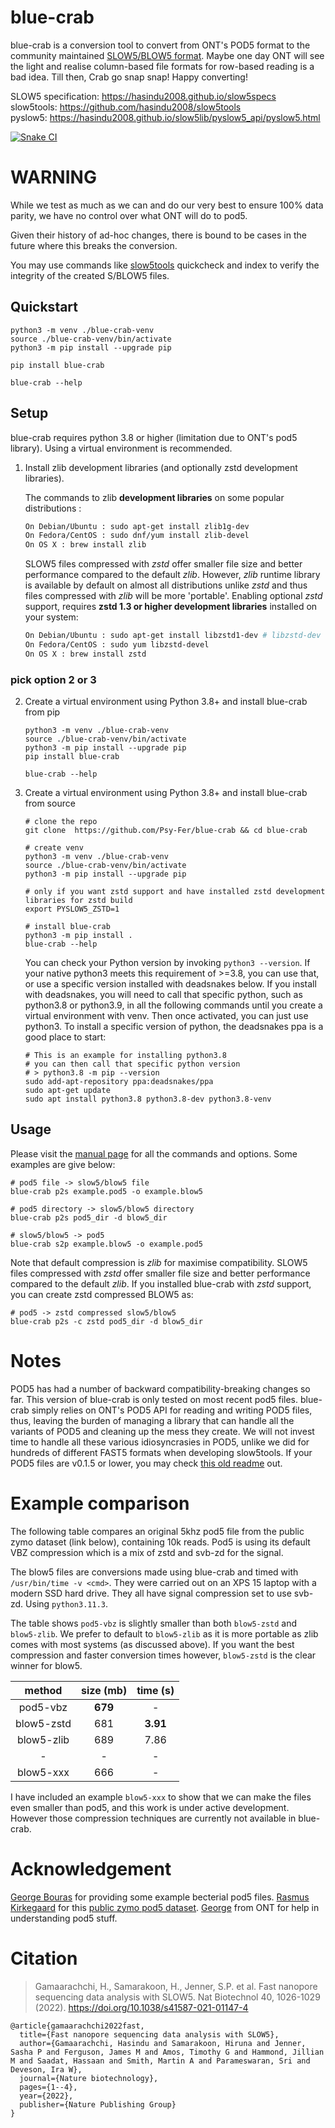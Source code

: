 # blue-crab

blue-crab is a conversion tool to convert from ONT's POD5 format to the community maintained [SLOW5/BLOW5 format](https://www.nature.com/articles/s41587-021-01147-4). Maybe one day ONT will see the light and realise column-based file formats for row-based reading is a bad idea. Till then, Crab go snap snap!
Happy converting!

SLOW5 specification: https://hasindu2008.github.io/slow5specs<br/>
slow5tools: https://github.com/hasindu2008/slow5tools<br/>
pyslow5: https://hasindu2008.github.io/slow5lib/pyslow5_api/pyslow5.html<br/>

<!---
[![BioConda Install](https://img.shields.io/conda/dn/bioconda/blue-crab.svg?style=flag&label=BioConda%20install)](https://anaconda.org/bioconda/blue-crab)
[![PyPI](https://img.shields.io/pypi/v/blue-crab.svg?style=flat)](https://pypi.python.org/pypi/blue-crab)
![PyPI - Downloads](https://img.shields.io/pypi/dm/blue-crab?label=blue-crab%20PyPi)
--->
[![Snake CI](https://github.com/Psy-Fer/blue-crab/actions/workflows/snake.yml/badge.svg)](https://github.com/Psy-Fer/blue-crab/actions/workflows/snake.yml)


# WARNING

While we test as much as we can and do our very best to ensure 100% data parity, we have no control over what ONT will do to pod5.

Given their history of ad-hoc changes, there is bound to be cases in the future where this breaks the conversion.

You may use commands like [slow5tools](https://hasindu2008.github.io/slow5tools/) quickcheck and index to verify the integrity of the created S/BLOW5 files.


## Quickstart

```
python3 -m venv ./blue-crab-venv
source ./blue-crab-venv/bin/activate
python3 -m pip install --upgrade pip

pip install blue-crab

blue-crab --help
```


## Setup

blue-crab requires python 3.8 or higher (limitation due to ONT's pod5 library). Using a virtual environment is recommended.

1. Install zlib development libraries (and optionally zstd development libraries).

    The commands to zlib __development libraries__ on some popular distributions :
    ```sh
    On Debian/Ubuntu : sudo apt-get install zlib1g-dev
    On Fedora/CentOS : sudo dnf/yum install zlib-devel
    On OS X : brew install zlib
    ```

    SLOW5 files compressed with *zstd* offer smaller file size and better performance compared to the default *zlib*. However, *zlib* runtime library is available by default on almost all distributions unlike *zstd* and thus files compressed with *zlib* will be more 'portable'. Enabling optional *zstd* support, requires __zstd 1.3 or higher development libraries__ installed on your system:

    ```sh
    On Debian/Ubuntu : sudo apt-get install libzstd1-dev # libzstd-dev on newer distributions if libzstd1-dev is unavailable
    On Fedora/CentOS : sudo yum libzstd-devel
    On OS X : brew install zstd
    ```

### pick option 2 or 3

2. Create a virtual environment using Python 3.8+ and install blue-crab from pip

    ```
    python3 -m venv ./blue-crab-venv
    source ./blue-crab-venv/bin/activate
    python3 -m pip install --upgrade pip
    pip install blue-crab

    blue-crab --help
    ```

3. Create a virtual environment using Python 3.8+ and install blue-crab from source

    ```
    # clone the repo
    git clone  https://github.com/Psy-Fer/blue-crab && cd blue-crab

    # create venv
    python3 -m venv ./blue-crab-venv
    source ./blue-crab-venv/bin/activate
    python3 -m pip install --upgrade pip

    # only if you want zstd support and have installed zstd development libraries for zstd build
    export PYSLOW5_ZSTD=1

    # install blue-crab
    python3 -m pip install .
    blue-crab --help
    ```

    You can check your Python version by invoking `python3 --version`. If your native python3 meets this requirement of >=3.8, you can use that, or use a
specific version installed with deadsnakes below. If you install with deadsnakes, you will need to call that specific python, such as python3.8 or python3.9, in all the following commands until you create a virtual environment with venv. Then once activated, you can just use python3. To install a specific version of python, the deadsnakes ppa is a good place to start:

    ```
    # This is an example for installing python3.8
    # you can then call that specific python version
    # > python3.8 -m pip --version
    sudo add-apt-repository ppa:deadsnakes/ppa
    sudo apt-get update
    sudo apt install python3.8 python3.8-dev python3.8-venv
    ```


<!---
## Other setup options

You may also use conda (todo: complete):
```
conda create -n blue-crab-env python=3.10 -y
conda activate blue-crab-env
pip install -r requirements.txt
```
--->

## Usage

Please visit the [manual page](docs/cli.md) for all the commands and options. Some examples are give below:

```
# pod5 file -> slow5/blow5 file
blue-crab p2s example.pod5 -o example.blow5

# pod5 directory -> slow5/blow5 directory
blue-crab p2s pod5_dir -d blow5_dir

# slow5/blow5 -> pod5
blue-crab s2p example.blow5 -o example.pod5
```

Note that default compression is *zlib* for maximise compatibility. SLOW5 files compressed with *zstd* offer smaller file size and better performance compared to the default *zlib*. If you installed blue-crab with *zstd* support, you can create zstd compressed BLOW5 as:
```
# pod5 -> zstd compressed slow5/blow5
blue-crab p2s -c zstd pod5_dir -d blow5_dir
```


# Notes

POD5 has had a number of backward compatibility-breaking changes so far. This version of blue-crab is only tested on most recent pod5 files. blue-crab simply relies on ONT's POD5 API for reading and writing POD5 files, thus, leaving the burden of managing a library that can handle all the variants of POD5 and cleaning up the mess they create. We will not invest time to handle all these various idiosyncrasies in POD5, unlike we did for hundreds of different FAST5 formats when developing slow5tools. If your POD5 files are v0.1.5 or lower, you may check [this old readme](archived/old_readme.md) out.


# Example comparison

The following table compares an original 5khz pod5 file from the public zymo dataset (link below), containing 10k reads. Pod5 is using its default VBZ compression which is a mix of zstd and svb-zd for the signal. 

The blow5 files are conversions made using blue-crab and timed with `/usr/bin/time -v <cmd>`. They were carried out on an XPS 15 laptop with a modern SSD hard drive. They all have signal compression set to use svb-zd. Using `python3.11.3`.

The table shows `pod5-vbz` is slightly smaller than both `blow5-zstd` and `blow5-zlib`. We prefer to default to `blow5-zlib` as it is more portable as zlib comes with most systems (as discussed above). If you want the best compression and faster conversion times however, `blow5-zstd` is the clear winner for blow5.

| method     | size (mb) | time (s)|
| :---:      | :---:     | :---:   |
| pod5-vbz   | **679**   | -       |
| blow5-zstd | 681       | **3.91**|
| blow5-zlib | 689       | 7.86    |
| -          | -         | -       |
| blow5-xxx  | 666       | -       |

I have included an example `blow5-xxx` to show that we can make the files even smaller than pod5, and this work is under active development. However those compression techniques are currently not available in blue-crab.


# Acknowledgement

[George Bouras](https://github.com/gbouras13) for providing some example becterial pod5 files. [Rasmus Kirkegaard](https://github.com/Kirk3gaard) for this [public zymo pod5 dataset](https://github.com/Kirk3gaard/2023-basecalling-benchmarks). [George](https://github.com/jorj1988) from ONT for help in understanding pod5 stuff.


# Citation

> Gamaarachchi, H., Samarakoon, H., Jenner, S.P. et al. Fast nanopore sequencing data analysis with SLOW5. Nat Biotechnol 40, 1026-1029 (2022). https://doi.org/10.1038/s41587-021-01147-4

```
@article{gamaarachchi2022fast,
  title={Fast nanopore sequencing data analysis with SLOW5},
  author={Gamaarachchi, Hasindu and Samarakoon, Hiruna and Jenner, Sasha P and Ferguson, James M and Amos, Timothy G and Hammond, Jillian M and Saadat, Hassaan and Smith, Martin A and Parameswaran, Sri and Deveson, Ira W},
  journal={Nature biotechnology},
  pages={1--4},
  year={2022},
  publisher={Nature Publishing Group}
}
```
